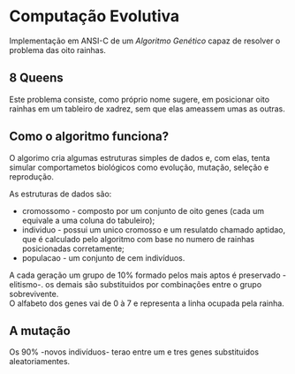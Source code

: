 # Computação Evolutiva
Implementação em ANSI-C de um _Algoritmo Genético_ capaz de resolver o problema das oito rainhas.  
  
    
## 8 Queens  
Este problema consiste, como próprio nome sugere, em posicionar oito rainhas em um tableiro de xadrez, sem que elas ameassem umas as outras.  
  
    
## Como o algoritmo funciona?  
O algorimo cria algumas estruturas simples de dados e, com elas, tenta simular comportametos biológicos como evolução, mutação, seleção e reprodução.  
  
As estruturas de dados são:  
* cromossomo - composto por um conjunto de oito genes (cada um equivale a uma coluna do tabuleiro);
* individuo - possui um unico cromosso e um resulatdo chamado aptidao, que é calculado pelo algoritmo com base no numero de rainhas posicionadas corretamente;
* populacao -  um conjunto de cem indivíduos.  
  
A cada geração um grupo de 10% formado pelos mais aptos é preservado -elitismo-. os demais são substituidos por combinações entre o grupo sobrevivente.  
O alfabeto dos genes vai de 0 à 7 e representa a linha ocupada pela rainha.
  
    
## A  mutação  
Os 90% -novos indivíduos- terao entre um e tres genes substituidos aleatoriamentes.
